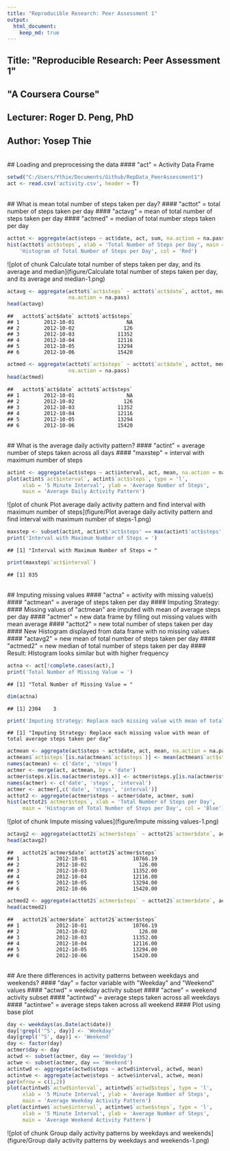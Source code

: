 ```yaml
---
title: "Reproducible Research: Peer Assessment 1"
output: 
  html_document:
    keep_md: true
---
```

## Title:     "Reproducible Research: Peer Assessment 1"
##            "A Coursera Course"
## Lecturer:  Roger D. Peng, PhD
## Author:    Yosep Thie
<br>
## Loading and preprocessing the data
#### "act" = Activity Data Frame

```r
setwd("C:/Users/Ythie/Documents/Github/RepData_PeerAssessment1")
act <- read.csv('activity.csv', header = T)
```
<br>
## What is mean total number of steps taken per day?
#### "acttot" = total number of steps taken per day
#### "actavg" = mean of total number of steps taken per day
#### "actmed" = median of total number steps taken per day

```r
acttot <- aggregate(act$steps ~ act$date, act, sum, na.action = na.pass)
hist(acttot$`act$steps`, xlab = 'Total Number of Steps per Day', main = 
    'Histogram of Total Number of Steps per Day', col = 'Red')
```

![plot of chunk Calculate total number of steps taken per day, and its average and median](figure/Calculate total number of steps taken per day, and its average and median-1.png) 

```r
actavg <- aggregate(acttot$`act$steps` ~ acttot$`act$date`, acttot, mean,
                    na.action = na.pass)
head(actavg)
```

```
##   acttot$`act$date` acttot$`act$steps`
## 1        2012-10-01                 NA
## 2        2012-10-02                126
## 3        2012-10-03              11352
## 4        2012-10-04              12116
## 5        2012-10-05              13294
## 6        2012-10-06              15420
```

```r
actmed <- aggregate(acttot$`act$steps` ~ acttot$`act$date`, acttot, median,
                    na.action = na.pass)
head(actmed)
```

```
##   acttot$`act$date` acttot$`act$steps`
## 1        2012-10-01                 NA
## 2        2012-10-02                126
## 3        2012-10-03              11352
## 4        2012-10-04              12116
## 5        2012-10-05              13294
## 6        2012-10-06              15420
```
<br>
## What is the average daily activity pattern?
#### "actint"  = average number of steps taken across all days
#### "maxstep" = interval with maximum number of steps

```r
actint <- aggregate(act$steps ~ act$interval, act, mean, na.action = na.omit)
plot(actint$`act$interval`, actint$`act$steps`, type = 'l', 
     xlab = '5 Minute Interval', ylab = 'Average Number of Steps',
     main = 'Average Daily Activity Pattern')
```

![plot of chunk Plot average daily activity pattern and find interval with maximum number of     steps](figure/Plot average daily activity pattern and find interval with maximum number of     steps-1.png) 

```r
maxstep <- subset(actint, actint$'act$steps' == max(actint$'act$steps'))
print('Interval with Maximum Number of Steps = ')
```

```
## [1] "Interval with Maximum Number of Steps = "
```

```r
print(maxstep$`act$interval`)
```

```
## [1] 835
```
<br>
## Imputing missing values
#### "actna"   = activity with missing value(s)
#### "actmean" = average of steps taken per day
#### Imputing Strategy:
####  Missing values of "actmean" are imputed with mean of average steps per day
#### "actmer"  = new data frame by filling out missing values with mean average
#### "acttot2" = new total number of steps taken per day
#### New Histogram displayed from data frame with no missing values
#### "actavg2" = new mean of total number of steps taken per day
#### "actmed2" = new median of total number of steps taken per day
#### Result: HIstogram looks similar but with higher frequency

```r
actna <- act[!complete.cases(act),]
print('Total Number of Missing Value = ')
```

```
## [1] "Total Number of Missing Value = "
```

```r
dim(actna)
```

```
## [1] 2304    3
```

```r
print('Imputing Strategy: Replace each missing value with mean of total average steps taken per day')
```

```
## [1] "Imputing Strategy: Replace each missing value with mean of total average steps taken per day"
```

```r
actmean <- aggregate(act$steps ~ act$date, act, mean, na.action = na.pass)
actmean$`act$steps`[is.na(actmean$`act$steps`)] <- mean(actmean$`act$steps`,na.rm = T)
names(actmean) <- c('date', 'steps')
actmer <- merge(act, actmean, by = 'date')
actmer$steps.x[is.na(actmer$steps.x)] <- actmer$steps.y[is.na(actmer$steps.x)]
names(actmer) <- c('date', 'steps', 'interval')
actmer <- actmer[,c('date', 'steps', 'interval')]
acttot2 <- aggregate(actmer$steps ~ actmer$date, actmer, sum)
hist(acttot2$`actmer$steps`, xlab = 'Total Number of Steps per Day',
     main = 'Histogram of Total Number of Steps per Day', col = 'Blue')
```

![plot of chunk Impute missing values](figure/Impute missing values-1.png) 

```r
actavg2 <- aggregate(acttot2$`actmer$steps` ~ acttot2$`actmer$date`, acttot2, mean)
head(actavg2)
```

```
##   acttot2$`actmer$date` acttot2$`actmer$steps`
## 1            2012-10-01               10766.19
## 2            2012-10-02                 126.00
## 3            2012-10-03               11352.00
## 4            2012-10-04               12116.00
## 5            2012-10-05               13294.00
## 6            2012-10-06               15420.00
```

```r
actmed2 <- aggregate(acttot2$`actmer$steps` ~ acttot2$`actmer$date`, acttot2, median)
head(actmed2)
```

```
##   acttot2$`actmer$date` acttot2$`actmer$steps`
## 1            2012-10-01               10766.19
## 2            2012-10-02                 126.00
## 3            2012-10-03               11352.00
## 4            2012-10-04               12116.00
## 5            2012-10-05               13294.00
## 6            2012-10-06               15420.00
```
<br>
## Are there differences in activity patterns between weekdays and weekends?
#### "day"   = factor variable with "Weekday" and "Weekend" values
#### "actwd" = weekday activity subset
#### "actwe" = weekend activity subset
#### "actintwd" = average steps taken across all weekdays
#### "actintwe" = average steps taken across all weekend
#### Plot using base plot

```r
day <- weekdays(as.Date(act$date))
day[!grepl('^S', day)] <- 'Weekday'
day[grepl('^S', day)] <- 'Weekend'
day <- factor(day)
actmer$day <- day
actwd <- subset(actmer, day == 'Weekday')
actwe <- subset(actmer, day == 'Weekend')
actintwd <- aggregate(actwd$steps ~ actwd$interval, actwd, mean)
actintwe <- aggregate(actwe$steps ~ actwe$interval, actwe, mean)
par(mfrow = c(1,2))
plot(actintwd$`actwd$interval`, actintwd$`actwd$steps`, type = 'l',
     xlab = '5 Minute Interval', ylab = 'Average Number of Steps',
     main = 'Average Weekday Activity Pattern')
plot(actintwe$`actwe$interval`, actintwe$`actwe$steps`, type = 'l',
     xlab = '5 Minute Interval', ylab = 'Average Number of Steps',
     main = 'Average Weekend Activity Pattern')
```

![plot of chunk Group daily activity patterns by weekdays and weekends](figure/Group daily activity patterns by weekdays and weekends-1.png) 
